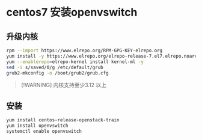 # centos7 安装openvswitch


## 升级内核

```bash 
rpm --import https://www.elrepo.org/RPM-GPG-KEY-elrepo.org
yum install -y https://www.elrepo.org/elrepo-release-7.el7.elrepo.noarch.rpm
yum --enablerepo=elrepo-kernel install kernel-ml -y
sed -i s/saved/0/g /etc/default/grub 
grub2-mkconfig -o /boot/grub2/grub.cfg 

```

>[!WARNING] 内核支持至少3.12 以上

## 安装

```bash
yum install centos-release-openstack-train
yum install openvswitch
systemctl enable openvswitch
```
